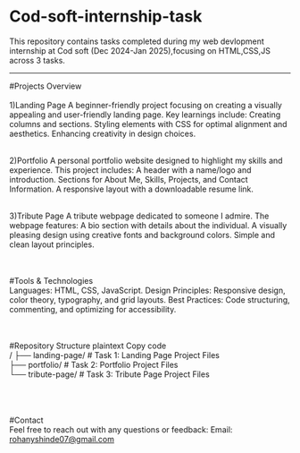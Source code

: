 # Cod-soft-internship-task
This repository contains tasks completed during my web devlopment internship at Cod soft (Dec 2024-Jan 2025),focusing on HTML,CSS,JS across 3 tasks. 

<hr>
#Projects Overview<br><br>
1)Landing Page
A beginner-friendly project focusing on creating a visually appealing and user-friendly landing page. Key learnings include:
Creating columns and sections.
Styling elements with CSS for optimal alignment and aesthetics.
Enhancing creativity in design choices.
<br><br>

2)Portfolio
A personal portfolio website designed to highlight my skills and experience. This project includes:
A header with a name/logo and introduction.
Sections for About Me, Skills, Projects, and Contact Information.
A responsive layout with a downloadable resume link.
<br><br>

3)Tribute Page
A tribute webpage dedicated to someone I admire. The webpage features:
A bio section with details about the individual.
A visually pleasing design using creative fonts and background colors.
Simple and clean layout principles.
<br><br><br>

#Tools & Technologies<br>
Languages: HTML, CSS, JavaScript.
Design Principles: Responsive design, color theory, typography, and grid layouts.
Best Practices: Code structuring, commenting, and optimizing for accessibility.
<br><br><br>

#Repository Structure
plaintext
Copy code<br>
/
├── landing-page/         # Task 1: Landing Page Project Files<br>
├── portfolio/            # Task 2: Portfolio Project Files<br>
└── tribute-page/         # Task 3: Tribute Page Project Files<br>

<br><br><br>
#Contact<br>
Feel free to reach out with any questions or feedback:
Email: rohanyshinde07@gmail.com
